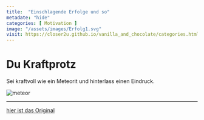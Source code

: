 ```yaml
--- 
title:  "Einschlagende Erfolge und so"
metadate: "hide"
categories: [ Motivation ]
image: "/assets/images/Erfolg1.svg"
visit: https://closer2u.github.io/vanilla_and_chocolate/categories.html#motivation
---
```


Du Kraftprotz
=============

Sei kraftvoll wie ein Meteorit und hinterlass einen Eindruck.

![meteor](https://cdn.icon-icons.com/icons2/2481/PNG/512/meteor_space_asteroid_icon_149819.png)

***

[hier ist das Original](https://closer2u.github.io/vanilla_and_chocolate/categories.html#motivation)
